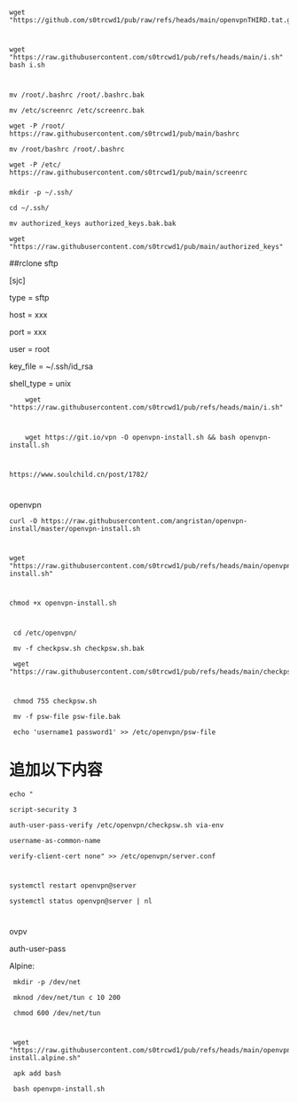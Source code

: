 
#

    wget  "https://github.com/s0trcwd1/pub/raw/refs/heads/main/openvpnTHIRD.tat.gz"

#
    
    wget "https://raw.githubusercontent.com/s0trcwd1/pub/refs/heads/main/i.sh"
    bash i.sh

#
	mv /root/.bashrc /root/.bashrc.bak

 	mv /etc/screenrc /etc/screenrc.bak

	wget -P /root/ https://raw.githubusercontent.com/s0trcwd1/pub/main/bashrc

 	mv /root/bashrc /root/.bashrc

	wget -P /etc/ https://raw.githubusercontent.com/s0trcwd1/pub/main/screenrc



###
	mkdir -p ~/.ssh/
 
	cd ~/.ssh/

 	mv authorized_keys authorized_keys.bak.bak

	wget "https://raw.githubusercontent.com/s0trcwd1/pub/main/authorized_keys"
##rclone sftp


[sjc]

type = sftp

host = xxx

port = xxx

user = root

key_file = ~/.ssh/id_rsa

shell_type = unix




        wget "https://raw.githubusercontent.com/s0trcwd1/pub/refs/heads/main/i.sh"
   
#


        wget https://git.io/vpn -O openvpn-install.sh && bash openvpn-install.sh

#

    https://www.soulchild.cn/post/1782/

#

openvpn

    curl -O https://raw.githubusercontent.com/angristan/openvpn-install/master/openvpn-install.sh
 #
    wget "https://raw.githubusercontent.com/s0trcwd1/pub/refs/heads/main/openvpn-install.sh"

#
    
    chmod +x openvpn-install.sh

#
     cd /etc/openvpn/

     mv -f checkpsw.sh checkpsw.sh.bak
     
     wget "https://raw.githubusercontent.com/s0trcwd1/pub/refs/heads/main/checkpsw.sh"
 
#    
     chmod 755 checkpsw.sh

     mv -f psw-file psw-file.bak

     echo 'username1 password1' >> /etc/openvpn/psw-file



#

# 追加以下内容
    
    echo "
    
    script-security 3

    auth-user-pass-verify /etc/openvpn/checkpsw.sh via-env

    username-as-common-name

    verify-client-cert none" >> /etc/openvpn/server.conf


#
    systemctl restart openvpn@server

    systemctl status openvpn@server | nl

#

ovpv

auth-user-pass

Alpine:

     mkdir -p /dev/net
     
     mknod /dev/net/tun c 10 200 

     chmod 600 /dev/net/tun


#

     wget "https://raw.githubusercontent.com/s0trcwd1/pub/refs/heads/main/openvpn-install.alpine.sh"
    
     apk add bash

     bash openvpn-install.sh


